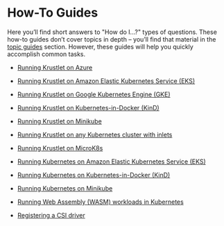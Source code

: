 # How-To Guides

Here you’ll find short answers to "How do I...?" types of questions. These
how-to guides don’t cover topics in depth – you’ll find that material in the
[topic guides](../topics/README.md) section. However, these guides will help you
quickly accomplish common tasks.

- [Running Krustlet on Azure](krustlet-on-azure.md)
- [Running Krustlet on Amazon Elastic Kubernetes Service
  (EKS)](krustlet-on-eks.md)
- [Running Krustlet on Google Kubernetes Engine (GKE)](krustlet-on-gke.md)
- [Running Krustlet on Kubernetes-in-Docker (KinD)](krustlet-on-kind.md)
- [Running Krustlet on Minikube](krustlet-on-minikube.md)
- [Running Krustlet on any Kubernetes cluster with
  inlets](krustlet-with-inlets.md)
- [Running Krustlet on MicroK8s](krustlet-on-microk8s.md)
- [Running Kubernetes on Amazon Elastic Kubernetes Service
  (EKS)](kubernetes-on-eks.md)
- [Running Kubernetes on Kubernetes-in-Docker (KinD)](kubernetes-on-kind.md)
- [Running Kubernetes on Minikube](kubernetes-on-minikube.md)

- [Running Web Assembly (WASM) workloads in Kubernetes](wasm.md)
- [Registering a CSI driver](csi.md)
